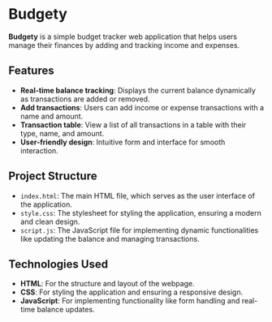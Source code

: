 # Budgety

**Budgety** is a simple budget tracker web application that helps users manage their finances by adding and tracking income and expenses.

## Features

- **Real-time balance tracking**: Displays the current balance dynamically as transactions are added or removed.
- **Add transactions**: Users can add income or expense transactions with a name and amount.
- **Transaction table**: View a list of all transactions in a table with their type, name, and amount.
- **User-friendly design**: Intuitive form and interface for smooth interaction.

## Project Structure

- `index.html`: The main HTML file, which serves as the user interface of the application.
- `style.css`: The stylesheet for styling the application, ensuring a modern and clean design.
- `script.js`: The JavaScript file for implementing dynamic functionalities like updating the balance and managing transactions.

## Technologies Used

- **HTML**: For the structure and layout of the webpage.
- **CSS**: For styling the application and ensuring a responsive design.
- **JavaScript**: For implementing functionality like form handling and real-time balance updates.
